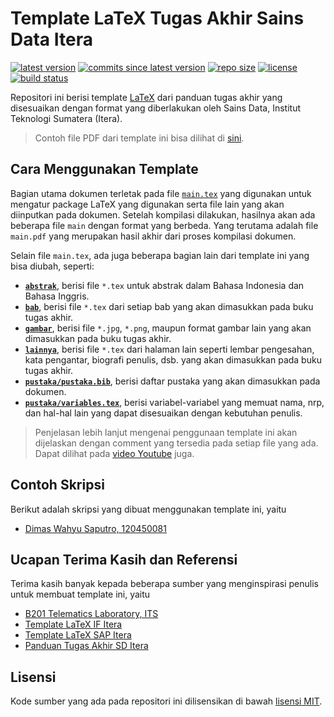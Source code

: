 # Template LaTeX Tugas Akhir Sains Data Itera

[![latest version](https://img.shields.io/github/v/release/diwahsap/template-ta-sd-itera)](https://github.com/diwahsap/template-ta-sd-itera/releases/)
[![commits since latest version](https://img.shields.io/github/commits-since/diwahsap/template-ta-sd-itera/latest)](https://github.com/diwahsap/template-ta-sd-itera/commits/master)
[![repo size](https://img.shields.io/github/repo-size/diwahsap/template-ta-sd-itera)](https://github.com/diwahsap/template-ta-sd-itera)
[![license](https://img.shields.io/github/license/diwahsap/template-ta-sd-itera)](./LICENSE)
[![build status](https://img.shields.io/github/actions/workflow/status/diwahsap/template-ta-sd-itera/ci.yaml?branch=main)](https://github.com/diwahsap/template-ta-sd-itera/actions/workflows/ci.yaml)

Repositori ini berisi template [LaTeX](https://www.latex-project.org/) dari panduan tugas akhir yang disesuaikan dengan format yang diberlakukan oleh Sains Data, Institut Teknologi Sumatera (Itera). 

> Contoh file PDF dari template ini bisa dilihat di [sini](https://diwahsap.github.io/template-ta-sd-itera/buku-ta.pdf).

## Cara Menggunakan Template

Bagian utama dokumen terletak pada file [`main.tex`](./main.tex) yang digunakan untuk mengatur package LaTeX yang digunakan serta file lain yang akan diinputkan pada dokumen.
Setelah kompilasi dilakukan, hasilnya akan ada beberapa file `main` dengan format yang berbeda.
Yang terutama adalah file `main.pdf` yang merupakan hasil akhir dari proses kompilasi dokumen.

Selain file `main.tex`, ada juga beberapa bagian lain dari template ini yang bisa diubah, seperti:

- **[`abstrak`](./abstrak)**, berisi file `*.tex` untuk abstrak dalam Bahasa Indonesia dan Bahasa Inggris.
- **[`bab`](./bab)**, berisi file `*.tex` dari setiap bab yang akan dimasukkan pada buku tugas akhir.
- **[`gambar`](./gambar)**, berisi file `*.jpg`, `*.png`, maupun format gambar lain yang akan dimasukkan pada buku tugas akhir.
- **[`lainnya`](./lainnya)**, berisi file `*.tex` dari halaman lain seperti lembar pengesahan, kata pengantar, biografi penulis, dsb. yang akan dimasukkan pada buku tugas akhir.
- **[`pustaka/pustaka.bib`](./pustaka/pustaka.bib)**, berisi daftar pustaka yang akan dimasukkan pada dokumen.
- **[`pustaka/variables.tex`](./pustaka/variables.tex)**, berisi variabel-variabel yang memuat nama, nrp, dan hal-hal lain yang dapat disesuaikan dengan kebutuhan penulis.

> Penjelasan lebih lanjut mengenai penggunaan template ini akan dijelaskan dengan comment yang tersedia pada setiap file yang ada.
> Dapat dilihat pada [video Youtube](https://www.youtube.com/live/Bx4Jcr87kbo) juga.

## Contoh Skripsi

Berikut adalah skripsi yang dibuat menggunakan template ini, yaitu
- [Dimas Wahyu Saputro, 120450081](https://zenodo.org/records/11648507)

## Ucapan Terima Kasih dan Referensi

Terima kasih banyak kepada beberapa sumber yang menginspirasi penulis untuk membuat template ini, yaitu

- [B201 Telematics Laboratory, ITS](https://github.com/b201lab/template-buku-ta-its)
- [Template LaTeX IF Itera](https://github.com/josestg/Latex-TA-IF-ITERA)
- [Template LaTeX SAP Itera](https://www.overleaf.com/project/6163a7c46c2d4fec909aa54f)
- [Panduan Tugas Akhir SD Itera](https://sd.itera.ac.id/tugas-akhir/)

## Lisensi

Kode sumber yang ada pada repositori ini dilisensikan di bawah [lisensi MIT](./LICENSE).
